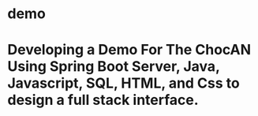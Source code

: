 # demo
# Developing a Demo For The ChocAN Using Spring Boot Server, Java, Javascript, SQL, HTML, and Css to design a full stack interface.
